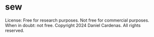 # sew
License: Free for research purposes.  Not free for commercial purposes.  When in doubt: not free.
Copyright 2024 Daniel Cardenas.  All rights reserved.

